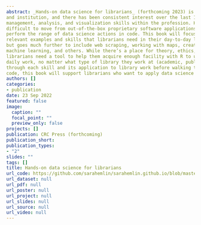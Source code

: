 ```yaml
---
abstract: _Hands-on data science for librarians_ (forthcoming 2023) is a guide to doing data science in R geared directly for library & information professionals.  Librarians understand the need to store, use and analyze data related to their collection, patrons
and institution, and there has been consistent interest over the last 10 years to improve data
management, analysis, and visualization skills within the profession. However, librarians find it
difficult to move from out-of-the-box proprietary software applications to the skills necessary to
perform the range of data science actions in code. This book will focus on teaching R through
relevant examples and skills that librarians need in their day-to-day lives that includes visualizations
but goes much further to include web scraping, working with maps, creating interactive reports,
machine learning, and others. While there’s a place for theory, ethics, and statistical methods,
librarians need a tool to help them acquire enough facility with R to utilize data science skills in their
daily work, no matter what type of library they work at (academic, public or special). By walking
through each skill and its application to library work before walking the reader through each line of
code, this book will support librarians who want to apply data science in their daily work.
authors: []
categories:
- publication
date: 23 Sep 2022
featured: false
image:
  caption: ""
  focal_point: ""
  preview_only: false
projects: []
publication: CRC Press (forthcoming)
publication_short: 
publication_types:
- "2"
slides: ""
tags: []
title: Hands-on data science for librarians
url_code: https://github.com/sarahemlin/sarahemlin.github.io/blob/master/static/files/stl_dashboard.rmd
url_dataset: null
url_pdf: null
url_poster: null
url_project: null
url_slides: null
url_source: null
url_video: null
---
```

